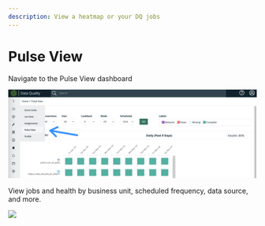 ```yaml
---
description: View a heatmap or your DQ jobs
---
```


# Pulse View

Navigate to the Pulse View dashboard

![](<../.gitbook/assets/image (166).png>)



View jobs and health by business unit, scheduled frequency, data source, and more.

![](../.gitbook/assets/pulse\_view.gif)
